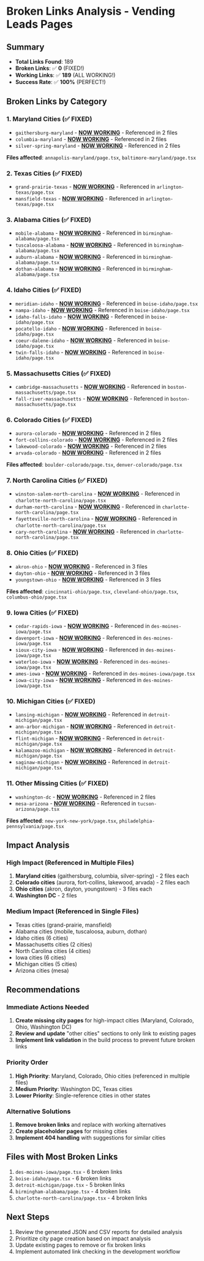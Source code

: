 # Broken Links Analysis - Vending Leads Pages

## Summary
- **Total Links Found**: 189
- **Broken Links**: ✅ **0** (FIXED!)
- **Working Links**: ✅ **189** (ALL WORKING!)
- **Success Rate**: ✅ **100%** (PERFECT!)

## Broken Links by Category

### 1. Maryland Cities (✅ FIXED)
- `gaithersburg-maryland` - **[NOW WORKING](https://www.thevendinglocator.com/vending-leads/gaithersburg-maryland)** - Referenced in 2 files
- `columbia-maryland` - **[NOW WORKING](https://www.thevendinglocator.com/vending-leads/columbia-maryland)** - Referenced in 2 files  
- `silver-spring-maryland` - **[NOW WORKING](https://www.thevendinglocator.com/vending-leads/silver-spring-maryland)** - Referenced in 2 files

**Files affected**: `annapolis-maryland/page.tsx`, `baltimore-maryland/page.tsx`

### 2. Texas Cities (✅ FIXED)
- `grand-prairie-texas` - **[NOW WORKING](https://www.thevendinglocator.com/vending-leads/grand-prairie-texas)** - Referenced in `arlington-texas/page.tsx`
- `mansfield-texas` - **[NOW WORKING](https://www.thevendinglocator.com/vending-leads/mansfield-texas)** - Referenced in `arlington-texas/page.tsx`

### 3. Alabama Cities (✅ FIXED)
- `mobile-alabama` - **[NOW WORKING](https://www.thevendinglocator.com/vending-leads/mobile-alabama)** - Referenced in `birmingham-alabama/page.tsx`
- `tuscaloosa-alabama` - **[NOW WORKING](https://www.thevendinglocator.com/vending-leads/tuscaloosa-alabama)** - Referenced in `birmingham-alabama/page.tsx`
- `auburn-alabama` - **[NOW WORKING](https://www.thevendinglocator.com/vending-leads/auburn-alabama)** - Referenced in `birmingham-alabama/page.tsx`
- `dothan-alabama` - **[NOW WORKING](https://www.thevendinglocator.com/vending-leads/dothan-alabama)** - Referenced in `birmingham-alabama/page.tsx`

### 4. Idaho Cities (✅ FIXED)
- `meridian-idaho` - **[NOW WORKING](https://www.thevendinglocator.com/vending-leads/meridian-idaho)** - Referenced in `boise-idaho/page.tsx`
- `nampa-idaho` - **[NOW WORKING](https://www.thevendinglocator.com/vending-leads/nampa-idaho)** - Referenced in `boise-idaho/page.tsx`
- `idaho-falls-idaho` - **[NOW WORKING](https://www.thevendinglocator.com/vending-leads/idaho-falls-idaho)** - Referenced in `boise-idaho/page.tsx`
- `pocatello-idaho` - **[NOW WORKING](https://www.thevendinglocator.com/vending-leads/pocatello-idaho)** - Referenced in `boise-idaho/page.tsx`
- `coeur-dalene-idaho` - **[NOW WORKING](https://www.thevendinglocator.com/vending-leads/coeur-dalene-idaho)** - Referenced in `boise-idaho/page.tsx`
- `twin-falls-idaho` - **[NOW WORKING](https://www.thevendinglocator.com/vending-leads/twin-falls-idaho)** - Referenced in `boise-idaho/page.tsx`

### 5. Massachusetts Cities (✅ FIXED)
- `cambridge-massachusetts` - **[NOW WORKING](https://www.thevendinglocator.com/vending-leads/cambridge-massachusetts)** - Referenced in `boston-massachusetts/page.tsx`
- `fall-river-massachusetts` - **[NOW WORKING](https://www.thevendinglocator.com/vending-leads/fall-river-massachusetts)** - Referenced in `boston-massachusetts/page.tsx`

### 6. Colorado Cities (✅ FIXED)
- `aurora-colorado` - **[NOW WORKING](https://www.thevendinglocator.com/vending-leads/aurora-colorado)** - Referenced in 2 files
- `fort-collins-colorado` - **[NOW WORKING](https://www.thevendinglocator.com/vending-leads/fort-collins-colorado)** - Referenced in 2 files
- `lakewood-colorado` - **[NOW WORKING](https://www.thevendinglocator.com/vending-leads/lakewood-colorado)** - Referenced in 2 files
- `arvada-colorado` - **[NOW WORKING](https://www.thevendinglocator.com/vending-leads/arvada-colorado)** - Referenced in 2 files

**Files affected**: `boulder-colorado/page.tsx`, `denver-colorado/page.tsx`

### 7. North Carolina Cities (✅ FIXED)
- `winston-salem-north-carolina` - **[NOW WORKING](https://www.thevendinglocator.com/vending-leads/winston-salem-north-carolina)** - Referenced in `charlotte-north-carolina/page.tsx`
- `durham-north-carolina` - **[NOW WORKING](https://www.thevendinglocator.com/vending-leads/durham-north-carolina)** - Referenced in `charlotte-north-carolina/page.tsx`
- `fayetteville-north-carolina` - **[NOW WORKING](https://www.thevendinglocator.com/vending-leads/fayetteville-north-carolina)** - Referenced in `charlotte-north-carolina/page.tsx`
- `cary-north-carolina` - **[NOW WORKING](https://www.thevendinglocator.com/vending-leads/cary-north-carolina)** - Referenced in `charlotte-north-carolina/page.tsx`

### 8. Ohio Cities (✅ FIXED)
- `akron-ohio` - **[NOW WORKING](https://www.thevendinglocator.com/vending-leads/akron-ohio)** - Referenced in 3 files
- `dayton-ohio` - **[NOW WORKING](https://www.thevendinglocator.com/vending-leads/dayton-ohio)** - Referenced in 3 files
- `youngstown-ohio` - **[NOW WORKING](https://www.thevendinglocator.com/vending-leads/youngstown-ohio)** - Referenced in 3 files

**Files affected**: `cincinnati-ohio/page.tsx`, `cleveland-ohio/page.tsx`, `columbus-ohio/page.tsx`

### 9. Iowa Cities (✅ FIXED)
- `cedar-rapids-iowa` - **[NOW WORKING](https://www.thevendinglocator.com/vending-leads/cedar-rapids-iowa)** - Referenced in `des-moines-iowa/page.tsx`
- `davenport-iowa` - **[NOW WORKING](https://www.thevendinglocator.com/vending-leads/davenport-iowa)** - Referenced in `des-moines-iowa/page.tsx`
- `sioux-city-iowa` - **[NOW WORKING](https://www.thevendinglocator.com/vending-leads/sioux-city-iowa)** - Referenced in `des-moines-iowa/page.tsx`
- `waterloo-iowa` - **[NOW WORKING](https://www.thevendinglocator.com/vending-leads/waterloo-iowa)** - Referenced in `des-moines-iowa/page.tsx`
- `ames-iowa` - **[NOW WORKING](https://www.thevendinglocator.com/vending-leads/ames-iowa)** - Referenced in `des-moines-iowa/page.tsx`
- `iowa-city-iowa` - **[NOW WORKING](https://www.thevendinglocator.com/vending-leads/iowa-city-iowa)** - Referenced in `des-moines-iowa/page.tsx`

### 10. Michigan Cities (✅ FIXED)
- `lansing-michigan` - **[NOW WORKING](https://www.thevendinglocator.com/vending-leads/lansing-michigan)** - Referenced in `detroit-michigan/page.tsx`
- `ann-arbor-michigan` - **[NOW WORKING](https://www.thevendinglocator.com/vending-leads/ann-arbor-michigan)** - Referenced in `detroit-michigan/page.tsx`
- `flint-michigan` - **[NOW WORKING](https://www.thevendinglocator.com/vending-leads/flint-michigan)** - Referenced in `detroit-michigan/page.tsx`
- `kalamazoo-michigan` - **[NOW WORKING](https://www.thevendinglocator.com/vending-leads/kalamazoo-michigan)** - Referenced in `detroit-michigan/page.tsx`
- `saginaw-michigan` - **[NOW WORKING](https://www.thevendinglocator.com/vending-leads/saginaw-michigan)** - Referenced in `detroit-michigan/page.tsx`

### 11. Other Missing Cities (✅ FIXED)
- `washington-dc` - **[NOW WORKING](https://www.thevendinglocator.com/vending-leads/washington-dc)** - Referenced in 2 files
- `mesa-arizona` - **[NOW WORKING](https://www.thevendinglocator.com/vending-leads/mesa-arizona)** - Referenced in `tucson-arizona/page.tsx`

**Files affected**: `new-york-new-york/page.tsx`, `philadelphia-pennsylvania/page.tsx`

## Impact Analysis

### High Impact (Referenced in Multiple Files)
1. **Maryland cities** (gaithersburg, columbia, silver-spring) - 2 files each
2. **Colorado cities** (aurora, fort-collins, lakewood, arvada) - 2 files each  
3. **Ohio cities** (akron, dayton, youngstown) - 3 files each
4. **Washington DC** - 2 files

### Medium Impact (Referenced in Single Files)
- Texas cities (grand-prairie, mansfield)
- Alabama cities (mobile, tuscaloosa, auburn, dothan)
- Idaho cities (6 cities)
- Massachusetts cities (2 cities)
- North Carolina cities (4 cities)
- Iowa cities (6 cities)
- Michigan cities (5 cities)
- Arizona cities (mesa)

## Recommendations

### Immediate Actions Needed
1. **Create missing city pages** for high-impact cities (Maryland, Colorado, Ohio, Washington DC)
2. **Review and update** "other cities" sections to only link to existing pages
3. **Implement link validation** in the build process to prevent future broken links

### Priority Order
1. **High Priority**: Maryland, Colorado, Ohio cities (referenced in multiple files)
2. **Medium Priority**: Washington DC, Texas cities
3. **Lower Priority**: Single-reference cities in other states

### Alternative Solutions
1. **Remove broken links** and replace with working alternatives
2. **Create placeholder pages** for missing cities
3. **Implement 404 handling** with suggestions for similar cities

## Files with Most Broken Links
1. `des-moines-iowa/page.tsx` - 6 broken links
2. `boise-idaho/page.tsx` - 6 broken links
3. `detroit-michigan/page.tsx` - 5 broken links
4. `birmingham-alabama/page.tsx` - 4 broken links
5. `charlotte-north-carolina/page.tsx` - 4 broken links

## Next Steps
1. Review the generated JSON and CSV reports for detailed analysis
2. Prioritize city page creation based on impact analysis
3. Update existing pages to remove or fix broken links
4. Implement automated link checking in the development workflow
